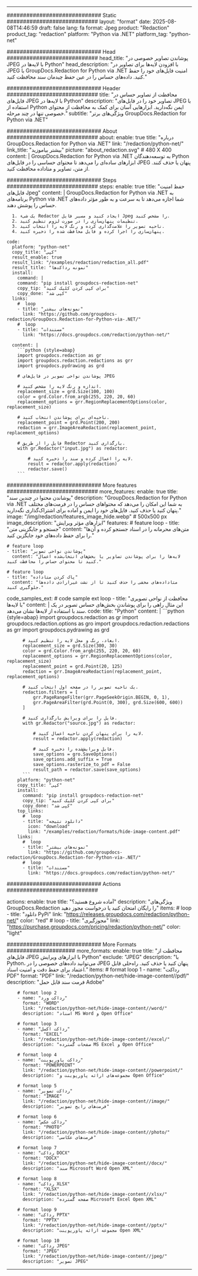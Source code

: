 
---
############################# Static ############################
layout: "format"
date:  2025-08-08T14:46:59
draft: false
lang: fa
format: Jpeg
product: "Redaction"
product_tag: "redaction"
platform: "Python via .NET"
platform_tag: "python-net"

############################# Head ############################
head_title: "پوشاندن تصاویر خصوصی در JPEG با لایه‌ها در Python"
head_description: "با افزودن لایه‌ها برای تصاویر در JPEG با GroupDocs.Redaction for Python via .NET امنیت فایل‌های خود را حفظ کنید. داده‌های حساس را در عین حفظ چیدمان سند محافظت کنید."

############################# Header ############################
title: "محافظت از تصاویر حساس در فایل‌های JPEG با لایه‌ها در Python" 
description: "تصاویر خود را در فایل‌های JPEG با استفاده از Python ایمن نگه‌دارید. ابزارهایی آسان برای کمک به محافظت از محتوای خصوصی تنها در چند مرحله."
subtitle: "ویژگی‌های برتر GroupDocs.Redaction for Python via .NET" 

############################# About ############################
about:
    enable: true
    title: "درباره GroupDocs.Redaction for Python via .NET"
    link: "/redaction/python-net/"
    link_title: "بیشتر بیاموزید"
    picture: "about_redaction.svg" # 480 X 400
    content: |
       GroupDocs.Redaction for Python via .NET به توسعه‌دهندگان Python ابزارهای ساده‌ای را می‌دهد تا محتوای حساسی را در فایل‌های JPEG پنهان یا حذف کنند. از متن، تصاویر و متاداده محافظت کنید.

############################# Steps ############################
steps:
    enable: true
    title: "حفظ امنیت فایل‌های Jpeg"
    content: |
      GroupDocs.Redaction for Python via .NET به برنامه‌های Python via .NET شما اجازه می‌دهد تا به سرعت و به طور مؤثر داده‌های حساس را پوشش دهند.
      
      1. یک شیء Redactor ایجاد کنید و مسیر فایل Jpeg را مشخص کنید.
      2. تنظیمات پنهان‌سازی را در صورت لزوم تنظیم کنید.
      3. ناحیه تصویر را علامت‌گذاری کرده و رنگ لایه را انتخاب کنید.
      4. پنهان‌سازی را اجرا کرده و فایل محافظت شده را ذخیره کنید.
   
    code:
      platform: "python-net"
      copy_title: "کپی"
      result_enable: true
      result_link: "/examples/redaction/redaction_all.pdf"
      result_title: "نمونه رداکت‌ها"
      install:
        command: |
        command: "pip install groupdocs-redaction-net"
        copy_tip: "برای کپی کردن کلیک کنید"
        copy_done: "کپی شد"
      links:
        #  loop
        - title: "نمونه‌های بیشتر"
          link: "https://github.com/groupdocs-redaction/GroupDocs.Redaction-for-Python-via-.NET/"
        #  loop
        - title: "مستندات"
          link: "https://docs.groupdocs.com/redaction/python-net/"
          
      content: |
        ```python {style=abap}
        import groupdocs.redaction as gr
        import groupdocs.redaction.redactions as grr
        import groupdocs.pydrawing as grd

        # پوشاندن نواحی تصویر در فایل‌های JPEG

        # اندازه و رنگ لایه را مشخص کنید.
        replacement_size = grd.Size(100, 100)
        color = grd.Color.from_argb(255, 220, 20, 60)
        replacement_options = grr.RegionReplacementOptions(color, replacement_size)

        # ناحیه‌ای برای پوشاندن انتخاب کنید.
        replacement_point = grd.Point(200, 200)
        redaction = grr.ImageAreaRedaction(replacement_point, replacement_options)
                
        # فایل را از طریق Redactor بارگذاری کنید.
        with gr.Redactor("input.jpg") as redactor:

            # لایه را اعمال کرده و سند را ذخیره کنید.
            result = redactor.apply(redaction)
            redactor.save()
        ```            


############################# More features ############################
more_features:
  enable: true
  title: "پوشاندن محتوا در چندین سند"
  description: "GroupDocs.Redaction for Python via .NET به شما این امکان را می‌دهد که محتواهای حساس را در فرمت‌های مختلف پنهان کنید یا حذف کنید. فایل‌های خود را ایمن و آماده برای اشتراک‌گذاری نگه‌دارید."
  image: "/img/redaction/features_image_hide.webp" # 500x500 px
  image_description: "ابزارهای مؤثر ویرایش"
  features:
    # feature loop
    - title: "جستجو و جایگزینی متن"
      content: "متن‌های محرمانه را در اسناد جستجو کرده و آن‌ها را برای حفظ داده‌های خود جایگزین کنید."

    # feature loop
    - title: "پوشاندن نواحی تصویر"
      content: "لایه‌ها را برای پوشاندن تصاویر یا بخش‌های انتخاب‌شده اعمال کنید تا محتوای حساس را محافظت کنید."

    # feature loop
    - title: "پاک کردن متاداده"
      content: "متاداده‌های مخفی را حذف کنید تا از نشت غیرارادی داده‌ها جلوگیری کنید."
      
  code_samples_ext:
    # code sample ext loop
    - title: "محافظت از نواحی تصویری با لایه‌ها"
      content: |
        این مثال راهی را برای پوشاندن بخش‌های حساس تصویر در یک سند با استفاده از لایه‌ها نشان می‌دهد.
      code:
        title: "Python"
        content: |
          ```python {style=abap}
          import groupdocs.redaction as gr
          import groupdocs.redaction.options as gro
          import groupdocs.redaction.redactions as grr
          import groupdocs.pydrawing as grd

          # ابعاد، رنگ و محل لایه را تنظیم کنید.
          replacement_size = grd.Size(300, 30)
          color = grd.Color.from_argb(255, 220, 20, 60)
          replacement_options = grr.RegionReplacementOptions(color, replacement_size)
          replacement_point = grd.Point(20, 125)
          redaction = grr.ImageAreaRedaction(replacement_point, replacement_options)

          # یک ناحیه تصویر را در صفحه اول انتخاب کنید.
          redaction.filters = [
              grr.PageRangeFilter(grr.PageSeekOrigin.BEGIN, 0, 1),
              grr.PageAreaFilter(grd.Point(0, 300), grd.Size(600, 600))
          ]

          # فایل را برای ویرایش بارگذاری کنید.
          with gr.Redactor("source.jpg") as redactor:

              # لایه را برای پنهان کردن ناحیه اعمال کنید.
              result = redactor.apply(redaction)

              # فایل ویرایش‌شده را ذخیره کنید.
              save_options = gro.SaveOptions()
              save_options.add_suffix = True
              save_options.rasterize_to_pdf = False
              result_path = redactor.save(save_options)
          ```
        platform: "python-net"
        copy_title: "کپی"
        install:
          command: "pip install groupdocs-redaction-net"
          copy_tip: "برای کپی کردن کلیک کنید"
          copy_done: "کپی شد"
        top_links:
          #  loop
          - title: "دانلود نتیجه"
            icon: "download"
            link: "/examples/redaction/formats/hide-image-content.pdf"
        links:
          #  loop
          - title: "نمونه‌های بیشتر"
            link: "https://github.com/groupdocs-redaction/GroupDocs.Redaction-for-Python-via-.NET/"
          #  loop
          - title: "مستندات"
            link: "https://docs.groupdocs.com/redaction/python-net/"


############################# Actions ############################

actions:
  enable: true
  title: "آماده شروع هستید؟"
  description: "ویژگی‌های GroupDocs.Redaction را رایگان امتحان کنید یا درخواست مجوز دهید"
  items:
    #  loop
    - title: "دانلود PyPi"
      link: "https://releases.groupdocs.com/redaction/python-net/"
      color: "red"
        #  loop
    - title: "مجوزگیری"
      link: "https://purchase.groupdocs.com/pricing/redaction/python-net/"
      color: "light"


############################# More Formats #####################
more_formats:
    enable: true
    title: "محافظت از فایل‌های JPEG با ابزارهای ویرایش Python"
    exclude: "JPEG"
    description: "با Python، می‌توانید داده‌های خصوصی را در JPEG پنهان کنید یا حذف کنید. راه‌حلی قابل اعتماد برای حفظ دقت و امنیت اسناد."
    items: 
        # format loop 1
        - name: "رداکت PDF"
          format: "PDF"
          link: "/redaction/python-net/hide-image-content//pdf/"
          description: "فرمت سند قابل حمل Adobe"

        # format loop 2
        - name: "رداکت ورد"
          format: "WORD"
          link: "/redaction/python-net/hide-image-content//word/"
          description: "اسناد MS Word و Open Office"
          
        # format loop 3
        - name: "رداکت اکسل"
          format: "EXCEL"
          link: "/redaction/python-net/hide-image-content//excel/"
          description: "صفحات گسترده MS Excel و Open Office"

        # format loop 4
        - name: "رداکت پاورپوینت"
          format: "POWERPOINT"
          link: "/redaction/python-net/hide-image-content//powerpoint/"
          description: "مجموعه‌های ارائه پاورپوینت و Open Office"

        # format loop 5
        - name: "رداکت تصویر"
          format: "IMAGE"
          link: "/redaction/python-net/hide-image-content//image/"
          description: "فرمت‌های رایج تصویر"

        # format loop 6
        - name: "رداکت عکس"
          format: "PHOTO"
          link: "/redaction/python-net/hide-image-content//photo/"
          description: "فرمت‌های عکاسی"

        # format loop 7
        - name: "رداکت DOCX"
          format: "DOCX"
          link: "/redaction/python-net/hide-image-content//docx/"
          description: "سند Microsoft Word Open XML"
          
        # format loop 8
        - name: "رداکت XLSX"
          format: "XLSX"
          link: "/redaction/python-net/hide-image-content//xlsx/"
          description: "صفحه گسترده Microsoft Excel Open XML"
          
        # format loop 9
        - name: "رداکت PPTX"
          format: "PPTX"
          link: "/redaction/python-net/hide-image-content//pptx/"
          description: "مجموعه ارائه پاورپوینت Open XML"

        # format loop 10
        - name: "رداکت JPEG"
          format: "JPEG"
          link: "/redaction/python-net/hide-image-content//jpeg/"
          description: "تصویر JPEG"


---